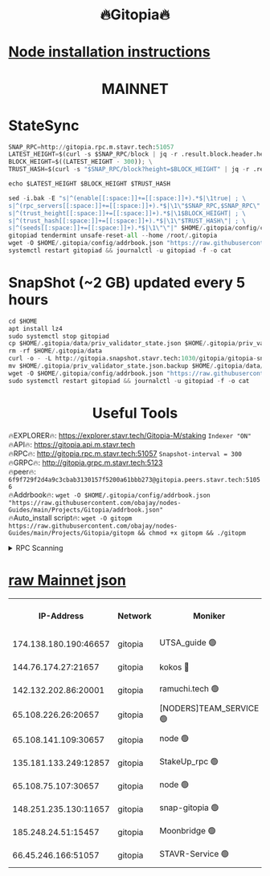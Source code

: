 <h1 align="center"> 🔥Gitopia🔥</h1>

[Node installation instructions](https://github.com/obajay/nodes-Guides/tree/main/Projects/Gitopia)
=

<h1 align="center"> MAINNET</h1>

# StateSync
```python
SNAP_RPC=http://gitopia.rpc.m.stavr.tech:51057
LATEST_HEIGHT=$(curl -s $SNAP_RPC/block | jq -r .result.block.header.height); \
BLOCK_HEIGHT=$((LATEST_HEIGHT - 300)); \
TRUST_HASH=$(curl -s "$SNAP_RPC/block?height=$BLOCK_HEIGHT" | jq -r .result.block_id.hash)

echo $LATEST_HEIGHT $BLOCK_HEIGHT $TRUST_HASH

sed -i.bak -E "s|^(enable[[:space:]]+=[[:space:]]+).*$|\1true| ; \
s|^(rpc_servers[[:space:]]+=[[:space:]]+).*$|\1\"$SNAP_RPC,$SNAP_RPC\"| ; \
s|^(trust_height[[:space:]]+=[[:space:]]+).*$|\1$BLOCK_HEIGHT| ; \
s|^(trust_hash[[:space:]]+=[[:space:]]+).*$|\1\"$TRUST_HASH\"| ; \
s|^(seeds[[:space:]]+=[[:space:]]+).*$|\1\"\"|" $HOME/.gitopia/config/config.toml
gitopiad tendermint unsafe-reset-all --home /root/.gitopia
wget -O $HOME/.gitopia/config/addrbook.json "https://raw.githubusercontent.com/obajay/nodes-Guides/main/Projects/Gitopia/addrbook.json"
systemctl restart gitopiad && journalctl -u gitopiad -f -o cat
```
# SnapShot (~2 GB) updated every 5 hours
```python
cd $HOME
apt install lz4
sudo systemctl stop gitopiad
cp $HOME/.gitopia/data/priv_validator_state.json $HOME/.gitopia/priv_validator_state.json.backup
rm -rf $HOME/.gitopia/data
curl -o - -L http://gitopia.snapshot.stavr.tech:1030/gitopia/gitopia-snap.tar.lz4 | lz4 -c -d - | tar -x -C $HOME/.gitopia --strip-components 2
mv $HOME/.gitopia/priv_validator_state.json.backup $HOME/.gitopia/data/priv_validator_state.json
wget -O $HOME/.gitopia/config/addrbook.json "https://raw.githubusercontent.com/obajay/nodes-Guides/main/Projects/Gitopia/addrbook.json"
sudo systemctl restart gitopiad && journalctl -u gitopiad -f -o cat
```
 <h1 align="center"> Useful Tools</h1>

🔥EXPLORER🔥:      https://explorer.stavr.tech/Gitopia-M/staking  `Indexer "ON"` \
🔥API🔥: 			 		 https://gitopia.api.m.stavr.tech \
🔥RPC🔥:           http://gitopia.rpc.m.stavr.tech:51057              `Snapshot-interval = 300` \
🔥GRPC🔥:          http://gitopia.grpc.m.stavr.tech:5123 \
🔥peer🔥:					 `6f9f729f2d4a9c3cbab3130157f5200a61bbb273@gitopia.peers.stavr.tech:51056` \
🔥Addrbook🔥:    ```wget -O $HOME/.gitopia/config/addrbook.json "https://raw.githubusercontent.com/obajay/nodes-Guides/main/Projects/Gitopia/addrbook.json"``` \
🔥Auto_install script🔥: ```wget -O gitopm https://raw.githubusercontent.com/obajay/nodes-Guides/main/Projects/Gitopia/gitopm && chmod +x gitopm && ./gitopm```


<details>
<summary>RPC Scanning</summary>

<h2 align="center"> We scan nodes in real time every 4 hours. And we provide the final result of RPC endpoints.
We cannot influence the operation of these nodes in any way. </h2>


```python
If Voting Power is higher than 0 --> then the Node is a validator of the network and may be subject to attack and be a potential threat to the chain.
```
```python
We marked such validators with a red symbol
```

</details>

[raw Mainnet json](https://rpc-check.gitopm.stavr.tech/gitopm/rpc-gitopm-result.json)
=

<table><tr><th>IP-Address</th><th>Network</th><th>Moniker</th><th>Latest Block Height</th><th>Earliest Block Height</th><th>Catching Up</th><th>Voting Power</th><th>Scan Time</th></tr><tr><td>174.138.180.190:46657</td><td>gitopia</td><td>UTSA_guide 🟢</td><td>9823128</td><td>6071990</td><td>False</td><td>0</td><td>2023-11-28T19:54:43.052954611UTC</td></tr><tr><td>144.76.174.27:21657</td><td>gitopia</td><td>kokos 🔴</td><td>9823149</td><td>6071990</td><td>False</td><td>936373</td><td>2023-11-28T19:55:16.272100417UTC</td></tr><tr><td>142.132.202.86:20001</td><td>gitopia</td><td>ramuchi.tech 🟢</td><td>9823147</td><td>6548337</td><td>False</td><td>0</td><td>2023-11-28T19:55:13.572415331UTC</td></tr><tr><td>65.108.226.26:20657</td><td>gitopia</td><td>[NODERS]TEAM_SERVICE 🟢</td><td>9823160</td><td>6846001</td><td>False</td><td>0</td><td>2023-11-28T19:55:33.328106382UTC</td></tr><tr><td>65.108.141.109:30657</td><td>gitopia</td><td>node 🟢</td><td>9823147</td><td>6931333</td><td>False</td><td>0</td><td>2023-11-28T19:55:13.052026472UTC</td></tr><tr><td>135.181.133.249:12857</td><td>gitopia</td><td>StakeUp_rpc 🟢</td><td>9823148</td><td>8010001</td><td>False</td><td>0</td><td>2023-11-28T19:55:13.954691661UTC</td></tr><tr><td>65.108.75.107:30657</td><td>gitopia</td><td>node 🟢</td><td>9823156</td><td>8802845</td><td>False</td><td>0</td><td>2023-11-28T19:55:26.809311703UTC</td></tr><tr><td>148.251.235.130:11657</td><td>gitopia</td><td>snap-gitopia 🟢</td><td>9823147</td><td>9516001</td><td>False</td><td>0</td><td>2023-11-28T19:55:13.324579278UTC</td></tr><tr><td>185.248.24.51:15457</td><td>gitopia</td><td>Moonbridge 🟢</td><td>9823140</td><td>9781501</td><td>False</td><td>0</td><td>2023-11-28T19:55:02.468075354UTC</td></tr><tr><td>66.45.246.166:51057</td><td>gitopia</td><td>STAVR-Service 🟢</td><td>9823109</td><td>9804001</td><td>False</td><td>0</td><td>2023-11-28T19:54:49.786386806UTC</td></tr></table>
